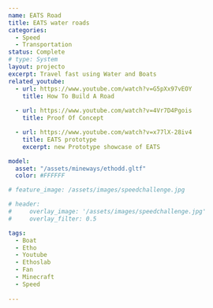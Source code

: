 ```yaml
---
name: EATS Road
title: EATS water roads
categories:
  - Speed
  - Transportation
status: Complete
# type: System
layout: projecto
excerpt: Travel fast using Water and Boats
related_youtube:
  - url: https://www.youtube.com/watch?v=G5pXx97vEOY
    title: How To Build A Road
    
  - url: https://www.youtube.com/watch?v=4Vr7D4Pgois
    title: Proof Of Concept

  - url: https://www.youtube.com/watch?v=x77lX-28iv4
    title: EATS prototype
    excerpt: new Prototype showcase of EATS

model:
  asset: "/assets/mineways/ethodd.gltf"
  color: #FFFFFF

# feature_image: /assets/images/speedchallenge.jpg

# header: 
#     overlay_image: '/assets/images/speedchallenge.jpg'
#     overlay_filter: 0.5 

tags:
  - Boat
  - Etho
  - Youtube
  - Ethoslab
  - Fan
  - Minecraft
  - Speed
  
---
```



